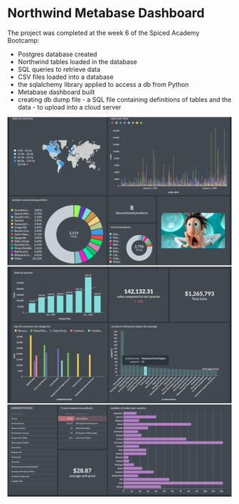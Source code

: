 # Northwind Metabase Dashboard

The project was completed at the week 6 of the Spiced Academy Bootcamp:

- Postgres database created
- Northwind tables loaded in the database
- SQL queries to retrieve data
- CSV files loaded into a database
- the sqlalchemy library applied to access a db from Python
- Metabase dashboard built
- creating db dump file - a SQL file containing definitions of tables and the data - to upload into a cloud server 

<img src="https://github.com/madinamarat/northwind-dashboard/blob/master/data/metabase_northwind_1.png" width="700"/>
<img src="https://github.com/madinamarat/northwind-dashboard/blob/master/data/metabase_northwind_2.png" width="700"/>
<img src="https://github.com/madinamarat/northwind-dashboard/blob/master/data/metabase_northwind_3.png" width="700"/>
